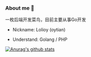 ### About me 🍺

一枚后端开发菜鸟，目前主要从事Go开发

- Nickname: Lolioy (oytian)

- Understand: Golang / PHP


[![Anurag's github stats](https://github-readme-stats.vercel.app/api?username=Lolioy&theme=dracula)](https://github.com/Lolioy)
